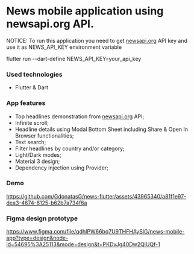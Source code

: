 # News mobile application using newsapi.org API.

NOTICE: To run this application you need to get [newsapi.org](https://newsapi.org/) API key and use it as NEWS_API_KEY environment variable

flutter run --dart-define NEWS_API_KEY=your_api_key

### Used technologies
- Flutter & Dart

### App features
- Top headlines demonstration from [newsapi.org](https://newsapi.org/) API;
- Infinite scroll;
- Headline details using Modal Bottom Sheet including Share & Open In Browser functionalities;
- Text search;
- Filter headlines by country and/or category;
- Light/Dark modes;
- Material 3 design;
- Dependency injection using Provider;

### Demo

https://github.com/GdonatasG/news-flutter/assets/43965340/a81f1e97-dea3-4674-8125-b62b7a734f6a

### Figma design prototype

https://www.figma.com/file/qdhIPW66bq7U9THFHAySlG/news-mobile-app?type=design&node-id=54695%3A25113&mode=design&t=PKDvJg40Dw2QlUQf-1

